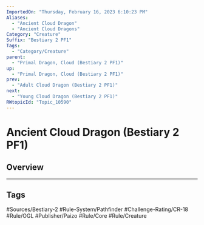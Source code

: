 ```yaml
---
ImportedOn: "Thursday, February 16, 2023 6:10:23 PM"
Aliases:
  - "Ancient Cloud Dragon"
  - "Ancient Cloud Dragons"
Category: "Creature"
Suffix: "Bestiary 2 PF1"
Tags:
  - "Category/Creature"
parent:
  - "Primal Dragon, Cloud (Bestiary 2 PF1)"
up:
  - "Primal Dragon, Cloud (Bestiary 2 PF1)"
prev:
  - "Adult Cloud Dragon (Bestiary 2 PF1)"
next:
  - "Young Cloud Dragon (Bestiary 2 PF1)"
RWtopicId: "Topic_10590"
---
```

# Ancient Cloud Dragon (Bestiary 2 PF1)
## Overview

---
## Tags
#Sources/Bestiary-2 #Rule-System/Pathfinder #Challenge-Rating/CR-18 #Rule/OGL #Publisher/Paizo #Rule/Core #Rule/Creature


